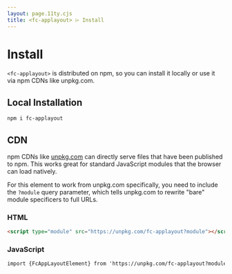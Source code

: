 ```yaml
---
layout: page.11ty.cjs
title: <fc-applayout> ⌲ Install
---
```


# Install

`<fc-applayout>` is distributed on npm, so you can install it locally or use it via npm CDNs like unpkg.com.

## Local Installation

```bash
npm i fc-applayout
```

## CDN

npm CDNs like [unpkg.com]() can directly serve files that have been published to npm. This works great for standard JavaScript modules that the browser can load natively.

For this element to work from unpkg.com specifically, you need to include the `?module` query parameter, which tells unpkg.com to rewrite "bare" module specificers to full URLs.

### HTML
```html
<script type="module" src="https://unpkg.com/fc-applayout?module"></script>
```

### JavaScript
```html
import {FcAppLayoutElement} from 'https://unpkg.com/fc-applayout?module';
```
